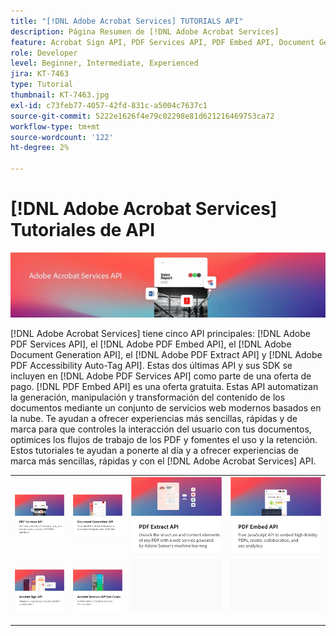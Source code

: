 ```yaml
---
title: "[!DNL Adobe Acrobat Services] TUTORIALS API"
description: Página Resumen de [!DNL Adobe Acrobat Services]
feature: Acrobat Sign API, PDF Services API, PDF Embed API, Document Generation API
role: Developer
level: Beginner, Intermediate, Experienced
jira: KT-7463
type: Tutorial
thumbnail: KT-7463.jpg
exl-id: c73feb77-4057-42fd-831c-a5004c7637c1
source-git-commit: 5222e1626f4e79c02298e81d621216469753ca72
workflow-type: tm+mt
source-wordcount: '122'
ht-degree: 2%

---
```


# [!DNL Adobe Acrobat Services] Tutoriales de API

![[!DNL Acrobat Services] Banner](assets/acrobatserviceshero.jpg)

[!DNL Adobe Acrobat Services] tiene cinco API principales: [!DNL Adobe PDF Services API], el [!DNL Adobe PDF Embed API], el [!DNL Adobe Document Generation API], el [!DNL Adobe PDF Extract API] y [!DNL Adobe PDF Accessibility Auto-Tag API]. Estas dos últimas API y sus SDK se incluyen en [!DNL Adobe PDF Services API] como parte de una oferta de pago. [!DNL PDF Embed API] es una oferta gratuita. Estas API automatizan la generación, manipulación y transformación del contenido de los documentos mediante un conjunto de servicios web modernos basados en la nube. Te ayudan a ofrecer experiencias más sencillas, rápidas y de marca para que controles la interacción del usuario con tus documentos, optimices los flujos de trabajo de los PDF y fomentes el uso y la retención. Estos tutoriales te ayudan a ponerte al día y a ofrecer experiencias de marca más sencillas, rápidas y con el [!DNL Adobe Acrobat Services] API.

<table style="table-layout:fixed">
<tr>
 <td>
   <a href="pdfservices/overview-pdfservices.md">
      <img alt="API de servicios de PDF" src="assets/pdfservicescard.png" />
   </a>
  </td>
  <td>
   <a href="docgen/overview-docgen.md">
      <img alt="API de generación de documentos" src="assets/docgencard.png" />
   </a>
  </td>
  <td>
   <a href="pdfextract/overview-extract.md">
      <img alt="API de PDF Extract" src="assets/pdfextractcard.png" />
   </a>
  </td>
  <td>
   <a href="pdfembed/overview-embed.md">
      <img alt="Introducción a la API de Adobe PDF Tools y Java" src="assets/pdfembedcard.png" />
   </a>
  </td>
</tr>
<tr>
  <td>
   <a href="acrobatsign/overview-sign.md">
      <img alt="API de Acrobat Sign" src="assets/acrobatsigncard.png" />
   </a>
  </td>
 <td>
   <a href="usecases/overview-usecases.md">
      <img alt="[!DNL Adobe Acrobat Services] Casos prácticos de API" src="assets/usecasescard.png" />
   </a>
  </td>
  <td>
    <img alt="Separador" src="assets/GrayBanner_Placeholder.png" />
    <div>
    <br>
  </td>
  <td>
    <img alt="Separador" src="assets/GrayBanner_Placeholder.png" />
    <div>
    <br>
  </td>
</tr>
</table>
